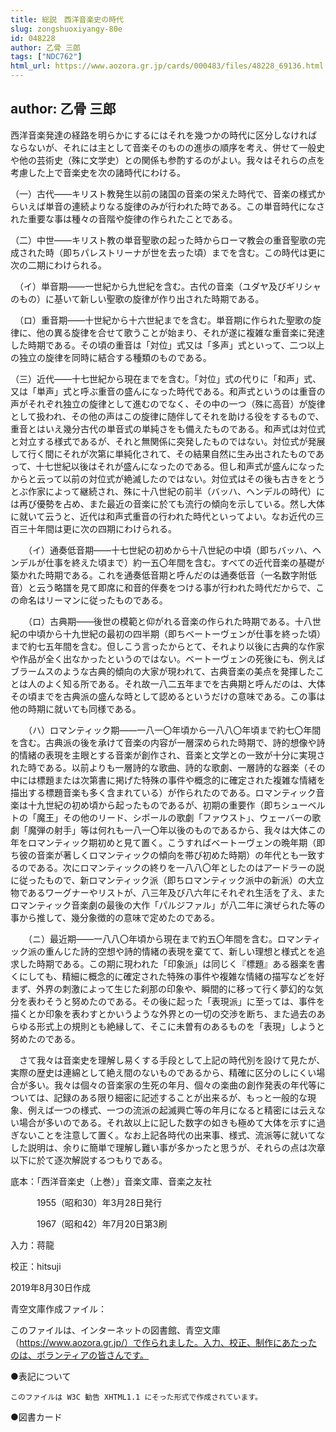 ```yaml
---
title: 総説　西洋音楽史の時代
slug: zongshuoxiyangy-80e
id: 048228
author: 乙骨 三郎
tags: ["NDC762"]
html_url: https://www.aozora.gr.jp/cards/000483/files/48228_69136.html
---
```


## author: 乙骨 三郎

西洋音楽発達の経路を明らかにするにはそれを幾つかの時代に区分しなければならないが、それには主として音楽そのものの進歩の順序を考え、併せて一般史や他の芸術史（殊に文学史）との関係も参酌するのがよい。我々はそれらの点を考慮した上で音楽史を次の諸時代にわける。

（一）古代――キリスト教発生以前の諸国の音楽の栄えた時代で、音楽の様式からいえば単音の連続よりなる旋律のみが行われた時である。この単音時代になされた重要な事は種々の音階や旋律の作られたことである。

（二）中世――キリスト教の単音聖歌の起った時からローマ教会の重音聖歌の完成された時（即ちパレストリーナが世を去った頃）までを含む。この時代は更に次の二期にわけられる。

　（イ）単音期――一世紀から九世紀を含む。古代の音楽（ユダヤ及びギリシャのもの）に基いて新しい聖歌の旋律が作り出された時期である。

　（ロ）重音期――十世紀から十六世紀までを含む。単音期に作られた聖歌の旋律に、他の異る旋律を合せて歌うことが始まり、それが遂に複雑な重音楽に発達した時期である。その頃の重音は「対位」式又は「多声」式といって、二つ以上の独立の旋律を同時に結合する種類のものである。

（三）近代――十七世紀から現在までを含む。「対位」式の代りに「和声」式、又は「単声」式と呼ぶ重音の盛んになった時代である。和声式というのは重音の声がそれぞれ独立の旋律として進むのでなく、その中の一つ（殊に高音）が旋律として扱われ、その他の声はこの旋律に随伴してそれを助ける役をするもので、重音とはいえ幾分古代の単音式の単純さをも備えたものである。和声式は対位式と対立する様式であるが、それと無関係に突発したものではない。対位式が発展して行く間にそれが次第に単純化されて、その結果自然に生み出されたものであって、十七世紀以後はそれが盛んになったのである。但し和声式が盛んになったからと云って以前の対位式が絶滅したのではない。対位式はその後も古きをとうとぶ作家によって継続され、殊に十八世紀の前半（バッハ、ヘンデルの時代）には再び優勢を占め、また最近の音楽に於ても流行の傾向を示している。然し大体に就いて云うと、近代は和声式重音の行われた時代といってよい。なお近代の三百三十年間は更に次の四期にわけられる。

　　（イ）通奏低音期――十七世紀の初めから十八世紀の中頃（即ちバッハ、ヘンデルが仕事を終えた頃まで）約一五〇年間を含む。すべての近代音楽の基礎が築かれた時期である。これを通奏低音期と呼んだのは通奏低音（一名数字附低音）と云う略譜を見て即席に和音的伴奏をつける事が行われた時代だからで、この命名はリーマンに従ったものである。

　　（ロ）古典期――後世の模範と仰がれる音楽の作られた時期である。十八世紀の中頃から十九世紀の最初の四半期（即ちベートーヴェンが仕事を終った頃）まで約七五年間を含む。但しこう言ったからとて、それより以後に古典的な作家や作品が全く出なかったというのではない。ベートーヴェンの死後にも、例えばブラームスのような古典的傾向の大家が現われて、古典音楽の美点を発揮したことは人のよく知る所である。それ故一八二五年までを古典期と呼んだのは、大体その頃までを古典派の盛んな時として認めるというだけの意味である。この事は他の時期に就いても同様である。

　　（ハ）ロマンティック期――一八一〇年頃から一八八〇年頃まで約七〇年間を含む。古典派の後を承けて音楽の内容が一層深められた時期で、詩的想像や詩的情緒の表現を主眼とする音楽が創作され、音楽と文学との一致が十分に実現された時である。以前よりも一層詩的な歌曲、詩的な歌劇、一層詩的な器楽（その中には標題または次第書に掲げた特殊の事件や概念的に確定された複雑な情緒を描出する標題音楽も多く含まれている）が作られたのである。ロマンティック音楽は十九世紀の初め頃から起ったものであるが、初期の重要作（即ちシューベルトの「魔王」その他のリード、シポールの歌劇「ファウスト」、ウェーバーの歌劇「魔弾の射手」等は何れも一八一〇年以後のものであるから、我々は大体この年をロマンティック期初めと見て置く。こうすればベートーヴェンの晩年期（即ち彼の音楽が著しくロマンティックの傾向を帯び初めた時期）の年代とも一致するのである。次にロマンティックの終りを一八八〇年としたのはアードラーの説に従ったもので、新ロマンティック派（即ちロマンティック派中の新派）の大立物であるワーグナーやリストが、八三年及び八六年にそれぞれ生活を了え、またロマンティック音楽劇の最後の大作「パルジファル」が八二年に演ぜられた等の事から推して、幾分象徴的の意味で定めたのである。

　　（ニ）最近期――一八八〇年頃から現在まで約五〇年間を含む。ロマンティック派の重んじた詩的空想や詩的情緒の表現を棄てて、新しい理想と様式とを追求した時期である。この期に現われた「印象派」は同じく『標題』ある器楽を書くにしても、精細に概念的に確定された特殊の事件や複雑な情緒の描写などを好まず、外界の刺激によって生じた刹那の印象や、瞬間的に移って行く夢幻的な気分を表わそうと努めたのである。その後に起った「表現派」に至っては、事件を描くとか印象を表わすとかいうような外界との一切の交渉を断ち、また過去のあらゆる形式上の規則とも絶縁して、そこに未曽有のあるものを「表現」しようと努めたのである。

　さて我々は音楽史を理解し易くする手段として上記の時代別を設けて見たが、実際の歴史は連綿として絶え間のないものであるから、精確に区分のしにくい場合が多い。我々は個々の音楽家の生死の年月、個々の楽曲の創作発表の年代等については、記録のある限り細密に記述することが出来るが、もっと一般的な現象、例えば一つの様式、一つの流派の起滅興亡等の年月になると精密には云えない場合が多いのである。それ故以上に記した数字の如きも極めて大体を示すに過ぎないことを注意して置く。なお上記各時代の出来事、様式、流派等に就いてなした説明は、余りに簡単で理解し難い事が多かったと思うが、それらの点は次章以下に於て逐次解説するつもりである。













底本：「西洋音楽史（上巻）」音楽文庫、音楽之友社

　　　1955（昭和30）年3月28日発行

　　　1967（昭和42）年7月20日第3刷

入力：蒋龍

校正：hitsuji

2019年8月30日作成

青空文庫作成ファイル：

このファイルは、インターネットの図書館、青空文庫（https://www.aozora.gr.jp/）で作られました。入力、校正、制作にあたったのは、ボランティアの皆さんです。











●表記について


	このファイルは W3C 勧告 XHTML1.1 にそった形式で作成されています。







●図書カード